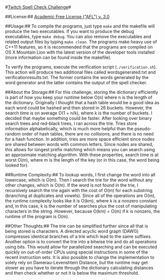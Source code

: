 #[Twitch Spell Check Challenge](http://www.twitch.tv/problems/spellcheck)#

##License:##
  [Academic Free License ("AFL") v. 3.0](http://opensource.org/licenses/AFL-3.0)

##Usage:##
  To compile the programs, just type `make` and the makefile will produce the two executables. 
  If you want to produce the debug executables, type `make debug`. 
  You can also remove the executables and related output files by typing `make clean`. 
  The programs make heavy use of C++11 features, so it is recommended that the programs are compiled on OS X Mountain Lion with the latest version of the developer tools installed (more information can be found inside the makefile).

  To verify the programs, execute the verification script (`./verification.sh`). This action will produce two additional files called wordsgenerated.txt and verificationresults.txt. 
  The former contains the words generated by the word generator and the latter contains the output of the spell checker.

##About the Storage:##
  For this challenge, storing the dictionary efficiently is part of how you keep your runtime below O(n) where n is the length of the dictionary. 
  Originally I thought that a hash table would be a good idea as each word could be hashed and then stored in 26 buckets. 
  However, the search time is on average O(1 + n/k), where k is the number of buckets. 
  I decided that maybe something could be faster. After looking over binary search trees and red-black trees, I ran across the trie. 
  Tries store information alphabetically, which is much more helpful than the pseudo-random order of hash tables, there are no collisions, and there is no need for a hash function. 
  In addition, tries are more space efficient since nodes are shared between words with common letters. 
  Since nodes are shared, this allows for longest prefix matching which means you can search using an approximate matching algorithm. 
  With these properties, search time is at worst O(m), where m is the length of the key (or in this case, the word being looked for).

##Runtime Complexity:##
  To lookup words, I first change the word into all lowercase, which is O(m). 
  Then I search the trie for the word without any other changes, which is O(m). 
  If the word is not found in the trie, I recursively search the trie again with the cost of O(m) for each substring (branching at duplicates and vowels). 
  Since all of the operations are O(m), the runtime complexity looks like it is O(km), where k is a nonzero constant and, in this case, k is the number of searches plus the cost of manipulating characters in the string. 
  However, because O(km) = O(m) if k is nonzero, the runtime of the program is O(m). 

##Other Thoughts:##
  The trie can be simplified further since all that is being stored is characters. 
  A directed acyclic word graph (DAWG) compresses identical branches of a trie which lead to the same suffixes. 
  Another option is to convert the trie into a bitwise trie and do all operations using bits. 
  This would allow for parallelized searching and can be executed quickly on out-of-order CPUs using special instructions in some of the recent instruction sets. 
  It is also possible to change the implementation to solely rely on Damerau-Levenshtein Distance, but the runtime may get slower as you have to iterate through the dictionary calculating distances and then check whether or not it is below the maximum threshold.
